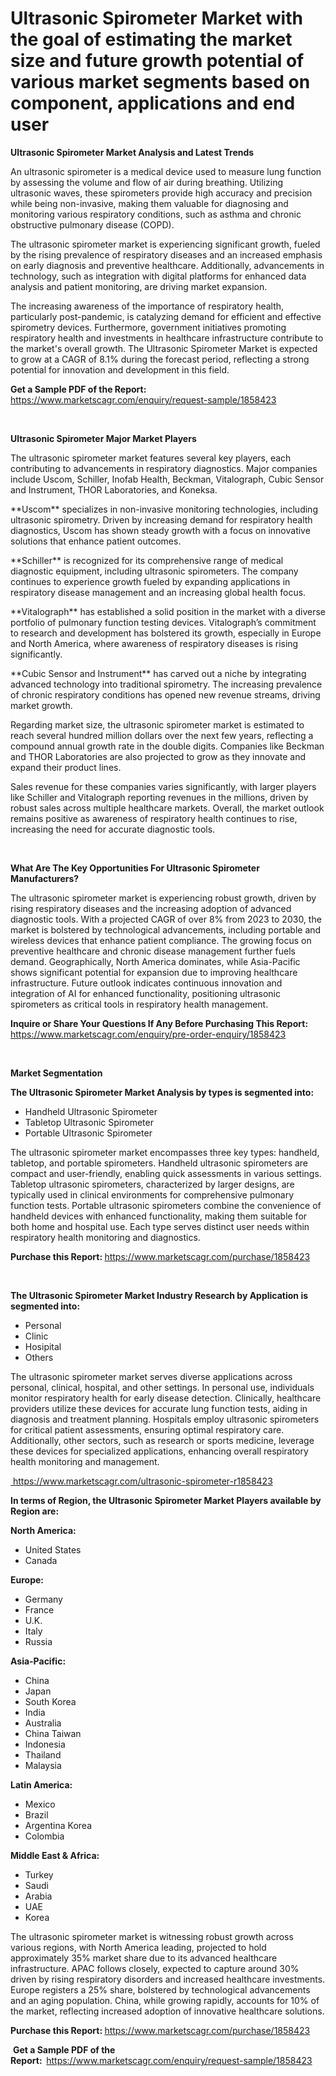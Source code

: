 <p><h1>Ultrasonic Spirometer Market with the goal of estimating the market size and future growth potential of various market segments based on component, applications and end user</h1></p><p><strong>Ultrasonic Spirometer Market Analysis and Latest Trends</strong></p>
<p><p>An ultrasonic spirometer is a medical device used to measure lung function by assessing the volume and flow of air during breathing. Utilizing ultrasonic waves, these spirometers provide high accuracy and precision while being non-invasive, making them valuable for diagnosing and monitoring various respiratory conditions, such as asthma and chronic obstructive pulmonary disease (COPD). </p><p>The ultrasonic spirometer market is experiencing significant growth, fueled by the rising prevalence of respiratory diseases and an increased emphasis on early diagnosis and preventive healthcare. Additionally, advancements in technology, such as integration with digital platforms for enhanced data analysis and patient monitoring, are driving market expansion. </p><p>The increasing awareness of the importance of respiratory health, particularly post-pandemic, is catalyzing demand for efficient and effective spirometry devices. Furthermore, government initiatives promoting respiratory health and investments in healthcare infrastructure contribute to the market's overall growth. The Ultrasonic Spirometer Market is expected to grow at a CAGR of 8.1% during the forecast period, reflecting a strong potential for innovation and development in this field.</p></p>
<p><strong>Get a Sample PDF of the Report:&nbsp;</strong> <a href="https://www.marketscagr.com/enquiry/request-sample/1858423?utm_campaign=2114&utm_medium=2&utm_source=Github&utm_content=ia&utm_term=13042025&utm_id=ultrasonic-spirometer">https://www.marketscagr.com/enquiry/request-sample/1858423</a></p>
<p>&nbsp;</p>
<p><strong>Ultrasonic Spirometer Major Market Players</strong></p>
<p><p>The ultrasonic spirometer market features several key players, each contributing to advancements in respiratory diagnostics. Major companies include Uscom, Schiller, Inofab Health, Beckman, Vitalograph, Cubic Sensor and Instrument, THOR Laboratories, and Koneksa.</p><p>**Uscom** specializes in non-invasive monitoring technologies, including ultrasonic spirometry. Driven by increasing demand for respiratory health diagnostics, Uscom has shown steady growth with a focus on innovative solutions that enhance patient outcomes. </p><p>**Schiller** is recognized for its comprehensive range of medical diagnostic equipment, including ultrasonic spirometers. The company continues to experience growth fueled by expanding applications in respiratory disease management and an increasing global health focus. </p><p>**Vitalograph** has established a solid position in the market with a diverse portfolio of pulmonary function testing devices. Vitalograph’s commitment to research and development has bolstered its growth, especially in Europe and North America, where awareness of respiratory diseases is rising significantly.</p><p>**Cubic Sensor and Instrument** has carved out a niche by integrating advanced technology into traditional spirometry. The increasing prevalence of chronic respiratory conditions has opened new revenue streams, driving market growth.</p><p>Regarding market size, the ultrasonic spirometer market is estimated to reach several hundred million dollars over the next few years, reflecting a compound annual growth rate in the double digits. Companies like Beckman and THOR Laboratories are also projected to grow as they innovate and expand their product lines.</p><p>Sales revenue for these companies varies significantly, with larger players like Schiller and Vitalograph reporting revenues in the millions, driven by robust sales across multiple healthcare markets. Overall, the market outlook remains positive as awareness of respiratory health continues to rise, increasing the need for accurate diagnostic tools.</p></p>
<p>&nbsp;</p>
<p><strong>What Are The Key Opportunities For Ultrasonic Spirometer Manufacturers?</strong></p>
<p><p>The ultrasonic spirometer market is experiencing robust growth, driven by rising respiratory diseases and the increasing adoption of advanced diagnostic tools. With a projected CAGR of over 8% from 2023 to 2030, the market is bolstered by technological advancements, including portable and wireless devices that enhance patient compliance. The growing focus on preventive healthcare and chronic disease management further fuels demand. Geographically, North America dominates, while Asia-Pacific shows significant potential for expansion due to improving healthcare infrastructure. Future outlook indicates continuous innovation and integration of AI for enhanced functionality, positioning ultrasonic spirometers as critical tools in respiratory health management.</p></p>
<p><strong>Inquire or Share Your Questions If Any Before Purchasing This Report:</strong> <a href="https://www.marketscagr.com/enquiry/pre-order-enquiry/1858423?utm_campaign=2114&utm_medium=2&utm_source=Github&utm_content=ia&utm_term=13042025&utm_id=ultrasonic-spirometer">https://www.marketscagr.com/enquiry/pre-order-enquiry/1858423</a></p>
<p>&nbsp;</p>
<p><strong>Market Segmentation</strong></p>
<p><strong>The Ultrasonic Spirometer Market Analysis by types is segmented into:</strong></p>
<p><ul><li>Handheld Ultrasonic Spirometer</li><li>Tabletop Ultrasonic Spirometer</li><li>Portable Ultrasonic Spirometer</li></ul></p>
<p><p>The ultrasonic spirometer market encompasses three key types: handheld, tabletop, and portable spirometers. Handheld ultrasonic spirometers are compact and user-friendly, enabling quick assessments in various settings. Tabletop ultrasonic spirometers, characterized by larger designs, are typically used in clinical environments for comprehensive pulmonary function tests. Portable ultrasonic spirometers combine the convenience of handheld devices with enhanced functionality, making them suitable for both home and hospital use. Each type serves distinct user needs within respiratory health monitoring and diagnostics.</p></p>
<p><strong>Purchase this Report:&nbsp;</strong><a href="https://www.marketscagr.com/purchase/1858423?utm_campaign=2114&utm_medium=2&utm_source=Github&utm_content=ia&utm_term=13042025&utm_id=ultrasonic-spirometer">https://www.marketscagr.com/purchase/1858423</a></p>
<p>&nbsp;</p>
<p><strong>The Ultrasonic Spirometer Market Industry Research by Application is segmented into:</strong></p>
<p><ul><li>Personal</li><li>Clinic</li><li>Hosipital</li><li>Others</li></ul></p>
<p><p>The ultrasonic spirometer market serves diverse applications across personal, clinical, hospital, and other settings. In personal use, individuals monitor respiratory health for early disease detection. Clinically, healthcare providers utilize these devices for accurate lung function tests, aiding in diagnosis and treatment planning. Hospitals employ ultrasonic spirometers for critical patient assessments, ensuring optimal respiratory care. Additionally, other sectors, such as research or sports medicine, leverage these devices for specialized applications, enhancing overall respiratory health monitoring and management.</p></p>
<p><a href="https://www.marketscagr.com/ultrasonic-spirometer-r1858423?utm_campaign=2114&utm_medium=2&utm_source=Github&utm_content=ia&utm_term=13042025&utm_id=ultrasonic-spirometer">&nbsp;https://www.marketscagr.com/ultrasonic-spirometer-r1858423</a></p>
<p><strong>In terms of Region, the Ultrasonic Spirometer Market Players available by Region are:</strong></p>
<p>
    <p> <strong> North America: </strong>
        <ul>
            <li>United States</li>
            <li>Canada</li>
        </ul>
        </p> 
    <p> <strong> Europe: </strong>
        <ul>
            <li>Germany</li>
            <li>France</li>
            <li>U.K.</li>
            <li>Italy</li>
            <li>Russia</li>
        </ul>
        </p> 
    <p> <strong> Asia-Pacific: </strong>
        <ul>
            <li>China</li>
            <li>Japan</li>
            <li>South Korea</li>
            <li>India</li>
            <li>Australia</li>
            <li>China Taiwan</li>
            <li>Indonesia</li>
            <li>Thailand</li>
            <li>Malaysia</li>
        </ul>
        </p> 
    <p> <strong> Latin America: </strong>
        <ul>
            <li>Mexico</li>
            <li>Brazil</li>
            <li>Argentina Korea</li>
            <li>Colombia</li>
        </ul>
        </p> 
    <p> <strong> Middle East & Africa: </strong>
        <ul>
            <li>Turkey</li>
            <li>Saudi</li>
            <li>Arabia</li>
            <li>UAE</li>
            <li>Korea</li>
        </ul>
    </p>
    </p>
<p><p>The ultrasonic spirometer market is witnessing robust growth across various regions, with North America leading, projected to hold approximately 35% market share due to its advanced healthcare infrastructure. APAC follows closely, expected to capture around 30% driven by rising respiratory disorders and increased healthcare investments. Europe registers a 25% share, bolstered by technological advancements and an aging population. China, while growing rapidly, accounts for 10% of the market, reflecting increased adoption of innovative healthcare solutions.</p></p>
<p><strong>Purchase this Report: </strong><a href="https://www.marketscagr.com/purchase/1858423?utm_campaign=2114&utm_medium=2&utm_source=Github&utm_content=ia&utm_term=13042025&utm_id=ultrasonic-spirometer">https://www.marketscagr.com/purchase/1858423</a></p>
<p>&nbsp;<strong>Get a Sample PDF of the Report:&nbsp;&nbsp;</strong><a href="https://www.marketscagr.com/enquiry/request-sample/1858423?utm_campaign=2114&utm_medium=2&utm_source=Github&utm_content=ia&utm_term=13042025&utm_id=ultrasonic-spirometer">https://www.marketscagr.com/enquiry/request-sample/1858423</a></p>
<p><strong></strong></p>
<p><p></p><p></p><p></p></p>